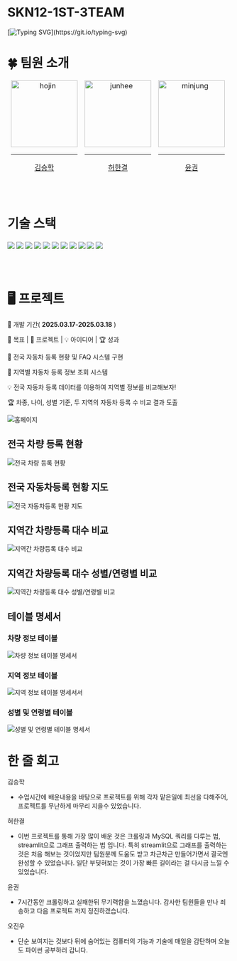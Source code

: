 # SKN12-1ST-3TEAM

[![Typing SVG](https://readme-typing-svg.demolab.com/?lines=Welcom!;지역별+자동차+등록정보를+조회해보세요!)](https://git.io/typing-svg)


# 🍀 팀원 소개

<table>
  <thead>
    <td align="center">
      <a href="https://github.com/seunghak-kim">
        <img src="https://github.com/seunghak-kim.png" width="150" alt="hojin"/><br /><hr/>
        김승학
      </a><br />
    </td>
    <td align="center">
      <a href="https://github.com/ansirH">
        <img src="https://github.com/ansirH.png" width="150" alt="junhee"/><br /><hr/>
        허한결
      </a><br />
    </td>
    <td align="center">
      <a href="https://github.com/gwon0218">
        <img src="https://github.com/gwon0218.png" width="150" alt="minjung"/><br /><hr/>
        윤권
      </a><br />
    </td>
    <td align="center">
      <a href="https://github.com/jinwoo0h">
        <img src="https://github.com/jinwoo0h.png" width="150" alt="yugyeong"/><br /><hr/>
        오진우
      </a><br />
  </thead>
</table>

<br/><br/>

# 기술 스택

###

<p>
  <img src="https://img.shields.io/badge/Python-3776AB?style=for-the-badge&logo=Python&logoColor=white">
  <img src="https://img.shields.io/badge/Notion-%23000000.svg?style=for-the-badge&logo=notion&logoColor=white">
  <img src="https://img.shields.io/badge/git-%23F05033.svg?style=for-the-badge&logo=git&logoColor=white">
  <img src="https://img.shields.io/badge/github-181717?style=for-the-badge&logo=github&logoColor=white">
  <img src="https://img.shields.io/badge/Visual%20Studio%20Code-0078d7.svg?style=for-the-badge&logo=vscode&logoColor=white">
  <img src="https://img.shields.io/badge/Discord-%235865F2.svg?style=for-the-badge&logo=discord&logoColor=white">
    <img src="https://img.shields.io/badge/Streamlit-%23FE4B4B.svg?style=for-the-badge&logo=streamlit&logoColor=white">
  <img src="https://img.shields.io/badge/Selenium-43B02A?style=for-the-badge&logo=Selenium&logoColor=white">
    <img src="https://img.shields.io/badge/MySQL-4479A1?style=for-the-badge&logo=MySQL&logoColor=white">
  <img src="https://img.shields.io/badge/pandas-150458.svg?style=for-the-badge&logo=pandas&logoColor=white">
  <img src="https://img.shields.io/badge/matplotlib-0077B5.svg?style=for-the-badge&logo=matplotlib&logoColor=white">
</p>

<br/><br/>

# 🖥️ 프로젝트

📅 개발 기간( **2025.03.17-2025.03.18** )

🎯 목표 | 🚀 프로젝트 | 💡 아이디어 | 🏆 성과

🎯 전국 자동차 등록 현황 및 FAQ 시스템 구현

🚀 지역별 자동차 등록 정보 조회 시스템

💡 전국 자동차 등록 데이터를 이용하여 지역별 정보를 비교해보자!

🏆 차종, 나이, 성별 기준, 두 지역의 자동차 등록 수 비교 결과 도출



![홈페이지](https://github.com/SKNETWORKS-FAMILY-AICAMP/SKN12-1ST-3TEAM/blob/main/images/%ED%99%88%ED%8E%98%EC%9D%B4%EC%A7%80_%EC%8A%A4%ED%81%AC%EB%A6%B0%EC%83%B7.png?raw=true)

## 전국 차량 등록 현황
![전국 차량 등록 현황](https://github.com/SKNETWORKS-FAMILY-AICAMP/SKN12-1ST-3TEAM/blob/main/images/%EC%A0%84%EA%B5%AD%EC%B0%A8%EB%9F%89%EB%93%B1%EB%A1%9D%ED%98%84%ED%99%A9_%EC%8A%A4%ED%81%AC%EB%A6%B0%EC%83%B7.png?raw=true)

## 전국 자동차등록 현황 지도
![전국 자동차등록 현황 지도](https://github.com/SKNETWORKS-FAMILY-AICAMP/SKN12-1ST-3TEAM/blob/main/images/%EC%A0%84%EA%B5%AD%EC%9E%90%EB%8F%99%EC%B0%A8%EB%93%B1%EB%A1%9D%ED%98%84%ED%99%A9%EC%A7%80%EB%8F%84_%EC%8A%A4%ED%81%AC%EB%A6%B0%EC%83%B7.png?raw=true)

## 지역간 차량등록 대수 비교
![지역간 차량등록 대수 비교](https://github.com/SKNETWORKS-FAMILY-AICAMP/SKN12-1ST-3TEAM/blob/main/images/%EC%A7%80%EC%97%AD%EA%B0%84%EC%B0%A8%EB%9F%89%EB%93%B1%EB%A1%9D%EB%8C%80%EC%88%98%EB%B9%84%EA%B5%90_%EC%8A%A4%ED%81%AC%EB%A6%B0%EC%83%B7.png?raw=true)

## 지역간 차량등록 대수 성별/연령별 비교
![지역간 차량등록 대수 성별/연령별 비교](https://github.com/SKNETWORKS-FAMILY-AICAMP/SKN12-1ST-3TEAM/blob/main/images/%EC%A7%80%EC%97%AD%EA%B0%84%20%EC%B0%A8%EB%9F%89%EB%93%B1%EB%A1%9D%EB%8C%80%EC%88%98%EB%B9%84%EA%B5%90_%EC%8A%A4%ED%81%AC%EB%A6%B0%EC%83%B7.png?raw=true)

## 테이블 명세서
### 차량 정보 테이블
![차량 정보 테이블 명세서](https://github.com/SKNETWORKS-FAMILY-AICAMP/SKN12-1ST-3TEAM/blob/main/images/%EC%B0%A8%EB%9F%89%EC%A0%95%EB%B3%B4%ED%85%8C%EC%9D%B4%EB%B8%94_%EB%AA%85%EC%84%B8%EC%84%9C_%EC%8A%A4%ED%81%AC%EB%A6%B0%EC%83%B7.png?raw=true)

### 지역 정보 테이블
![지역 정보 테이블 명세서서](https://github.com/SKNETWORKS-FAMILY-AICAMP/SKN12-1ST-3TEAM/blob/main/images/%EC%A7%80%EC%97%AD%EC%A0%95%EB%B3%B4%ED%85%8C%EC%9D%B4%EB%B8%94_%EB%AA%85%EC%84%B8%EC%84%9C_%EC%8A%A4%ED%81%AC%EB%A6%B0%EC%83%B7.png?raw=true)

### 성별 및 연령별 테이블
![성별 및 연령별 테이블 명세서](https://github.com/SKNETWORKS-FAMILY-AICAMP/SKN12-1ST-3TEAM/blob/main/images/%EC%84%B1%EB%B3%84%EC%97%B0%EB%A0%B9%EB%B3%84%ED%85%8C%EC%9D%B4%EB%B8%94_%EB%AA%85%EC%84%B8%EC%84%9C_%EC%8A%A4%ED%81%AC%EB%A6%B0%EC%83%B7.png?raw=true)

# 한 줄 회고

김승학

- 수업시간에 배운내용을 바탕으로 프로젝트를 위해 각자 맡은일에 최선을 다해주어, 프로젝트를 무난하게 마무리 지을수 있었습니다.

허한결

- 이번 프로젝트를 통해 가장 많이 배운 것은 크롤링과 MySQL 쿼리를 다루는 법, streamlit으로 그래프 출력하는 법 입니다. 특히 streamlit으로 그래프를 출력하는 것은 처음 해보는 것이었지만 팀원분께 도움도 받고 차근차근 만들어가면서 결국엔 완성할 수 있었습니다. 일단 부딪혀보는 것이 가장 빠른 길이라는 걸 다시금 느낄 수 있었습니다.

윤권

- 7시간동안 크롤링하고 실패한뒤 무기력함을 느꼈습니다. 감사한 팀원들을 만나 죄송하고 다음 프로젝트 까지 정진하겠습니다.

오진우

- 단순 보여지는 것보다 뒤에 숨어있는 컴퓨터의 기능과 기술에 매일을 감탄하며 오늘도 파이썬 공부하러 갑니다.